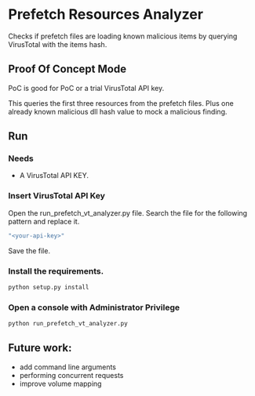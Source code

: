 # Prefetch Resources Analyzer

Checks if prefetch files are loading known malicious items by querying VirusTotal with the items hash.

## Proof Of Concept Mode
PoC is good for PoC or a trial VirusTotal API key.

This queries the first three resources from the prefetch files.
Plus one already known malicious dll hash value to mock a malicious finding.



## Run

### Needs 
- A VirusTotal API KEY.

### Insert VirusTotal API Key
Open the run_prefetch_vt_analyzer.py file.
Search the file for the following pattern and replace it.
```bash
"<your-api-key>"
```
Save the file.

### Install the requirements.
```bash
python setup.py install
```
### Open a console with Administrator Privilege

```bash
python run_prefetch_vt_analyzer.py
```

## Future work: 
- add command line arguments
- performing concurrent requests
- improve volume mapping
